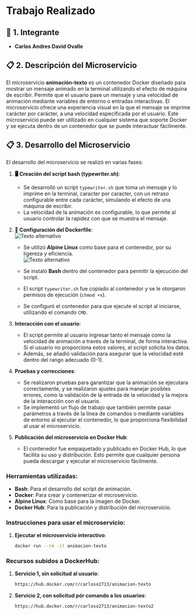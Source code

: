 # Trabajo Realizado

## 👤 1. Integrante
- **Carlos Andres David Ovalle**

## 📋 2. Descripción del Microservicio
El microservicio **animación-texto** es un contenedor Docker diseñado para mostrar un mensaje animado en la terminal utilizando el efecto de máquina de escribir. Permite que el usuario pase un mensaje y una velocidad de animación mediante variables de entorno o entradas interactivas. El microservicio ofrece una experiencia visual en la que el mensaje se imprime carácter por carácter, a una velocidad especificada por el usuario. Este microservicio puede ser utilizado en cualquier sistema que soporte Docker y se ejecuta dentro de un contenedor que se puede interactuar fácilmente.

## 📋 3. Desarrollo del Microservicio

El desarrollo del microservicio se realizó en varias fases:

1. **🖥️ Creación del script bash (typewriter.sh)**:
   - Se desarrolló un script `typewriter.sh` que toma un mensaje y lo imprime en la terminal, caracter por caracter, con un retraso configurable entre cada carácter, simulando el efecto de una máquina de escribir.
   - La velocidad de la animación es configurable, lo que permite al usuario controlar la rapidez con que se muestra el mensaje.

2. **🐧 Configuración del Dockerfile**:<br>
   ![Texto alternativo](https://encrypted-tbn0.gstatic.com/images?q=tbn:ANd9GcQwKfNI17BW7H0QGgFG4RFSYCWn8ACkZyWfeA&s)
   - Se utilizó **Alpine Linux** como base para el contenedor, por su ligereza y eficiencia.<br>
   ![Texto alternativo](https://i.blogs.es/c6b206/alpine/450_1000.webp)

   - Se instaló **Bash** dentro del contenedor para permitir la ejecución del script.
   - El script `typewriter.sh` fue copiado al contenedor y se le otorgaron permisos de ejecución (`chmod +x`).
   - Se configuró el contenedor para que ejecute el script al iniciarse, utilizando el comando `CMD`.

3. **Interacción con el usuario**:
   - El script permite al usuario ingresar tanto el mensaje como la velocidad de animación a través de la terminal, de forma interactiva. Si el usuario no proporciona estos valores, el script solicita los datos.
   - Además, se añadió validación para asegurar que la velocidad esté dentro del rango adecuado (0-1).

4. **Pruebas y correcciones**:
   - Se realizaron pruebas para garantizar que la animación se ejecutara correctamente, y se realizaron ajustes para manejar posibles errores, como la validación de la entrada de la velocidad y la mejora de la interacción con el usuario.
   - Se implementó un flujo de trabajo que también permite pasar parámetros a través de la línea de comandos o mediante variables de entorno al ejecutar el contenedor, lo que proporciona flexibilidad al usar el microservicio.

5. **Publicación del microservicio en Docker Hub**:
   - El contenedor fue empaquetado y publicado en Docker Hub, lo que facilita su uso y distribución. Esto permite que cualquier persona pueda descargar y ejecutar el microservicio fácilmente.

### Herramientas utilizadas:
- **Bash**: Para el desarrollo del script de animación.
- **Docker**: Para crear y contenerizar el microservicio.
- **Alpine Linux**: Como base para la imagen de Docker.
- **Docker Hub**: Para la publicación y distribución del microservicio.

### Instrucciones para usar el microservicio:
1. **Ejecutar el microservicio interactivo**:
   ```bash
   docker run --rm -it animacion-texto

### Recursos subidos a DockerHub:
1. **Servicio 1, sin solicitud al usuario**:
   ```bash
   https://hub.docker.com/r/carloso2713/animacion-texto
2. **Servicio 2, con solicitud pór comando a los usuarios**:
   ```bash
   https://hub.docker.com/r/carloso2713/animacion-texto2
